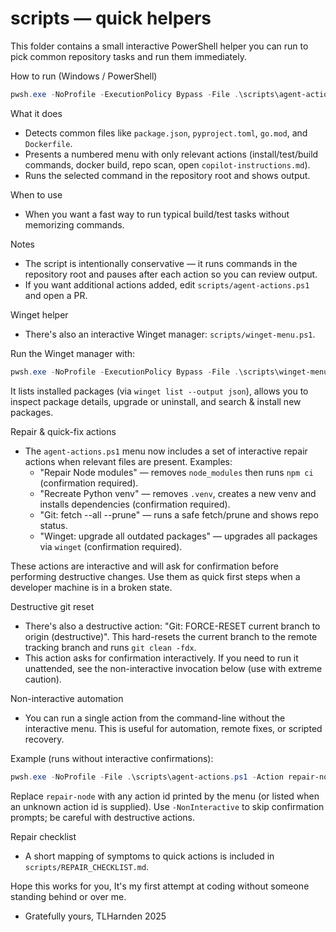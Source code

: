 # scripts — quick helpers

This folder contains a small interactive PowerShell helper you can run to pick common repository tasks and run them immediately.

How to run (Windows / PowerShell)

```powershell
pwsh.exe -NoProfile -ExecutionPolicy Bypass -File .\scripts\agent-actions.ps1
```

What it does
- Detects common files like `package.json`, `pyproject.toml`, `go.mod`, and `Dockerfile`.
- Presents a numbered menu with only relevant actions (install/test/build commands, docker build, repo scan, open `copilot-instructions.md`).
- Runs the selected command in the repository root and shows output.

When to use
- When you want a fast way to run typical build/test tasks without memorizing commands.

Notes
- The script is intentionally conservative — it runs commands in the repository root and pauses after each action so you can review output.
- If you want additional actions added, edit `scripts/agent-actions.ps1` and open a PR.

Winget helper
- There's also an interactive Winget manager: `scripts/winget-menu.ps1`.

Run the Winget manager with:

```powershell
pwsh.exe -NoProfile -ExecutionPolicy Bypass -File .\scripts\winget-menu.ps1
```

It lists installed packages (via `winget list --output json`), allows you to inspect package details, upgrade or uninstall, and search & install new packages.

Repair & quick-fix actions
- The `agent-actions.ps1` menu now includes a set of interactive repair actions when relevant files are present. Examples:
	- "Repair Node modules" — removes `node_modules` then runs `npm ci` (confirmation required).
	- "Recreate Python venv" — removes `.venv`, creates a new venv and installs dependencies (confirmation required).
	- "Git: fetch --all --prune" — runs a safe fetch/prune and shows repo status.
	- "Winget: upgrade all outdated packages" — upgrades all packages via `winget` (confirmation required).

These actions are interactive and will ask for confirmation before performing destructive changes. Use them as quick first steps when a developer machine is in a broken state.

Destructive git reset
- There's also a destructive action: "Git: FORCE-RESET current branch to origin (destructive)". This hard-resets the current branch to the remote tracking branch and runs `git clean -fdx`.
- This action asks for confirmation interactively. If you need to run it unattended, see the non-interactive invocation below (use with extreme caution).

Non-interactive automation
- You can run a single action from the command-line without the interactive menu. This is useful for automation, remote fixes, or scripted recovery.

Example (runs without interactive confirmations):

```powershell
pwsh.exe -NoProfile -File .\scripts\agent-actions.ps1 -Action repair-node -NonInteractive
```

Replace `repair-node` with any action id printed by the menu (or listed when an unknown action id is supplied). Use `-NonInteractive` to skip confirmation prompts; be careful with destructive actions.

Repair checklist
- A short mapping of symptoms to quick actions is included in `scripts/REPAIR_CHECKLIST.md`.

Hope this works for you, It's my first attempt at coding without someone standing behind or over me.

- Gratefully yours, TLHarnden 2025